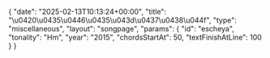 {
    "date": "2025-02-13T10:13:24+00:00",
    "title": "\u0420\u0435\u0446\u0435\u043d\u0437\u0438\u044f",
    "type": "miscellaneous",
    "layout": "songpage",
    "params": {
        "id": "escheya",
        "tonality": "Hm",
        "year": "2015",
        "chordsStartAt": 50,
        "textFinishAtLine": 100
    }
}